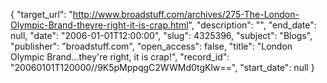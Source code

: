 {
  "target_url": "http://www.broadstuff.com/archives/275-The-London-Olympic-Brand-theyre-right-it-is-crap.html", 
  "description": "", 
  "end_date": null, 
  "date": "2006-01-01T12:00:00", 
  "slug": 4325396, 
  "subject": "Blogs", 
  "publisher": "broadstuff.com", 
  "open_access": false, 
  "title": "London Olympic Brand...they're right, it is crap!", 
  "record_id": "20060101T120000//9K5pMppqgC2WWMd0tgKlw==", 
  "start_date": null
}

